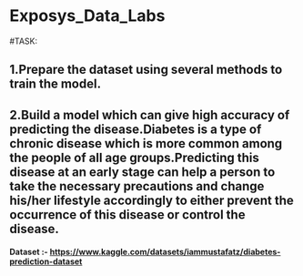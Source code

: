 # Exposys_Data_Labs
#TASK:              
## 1.Prepare the dataset using several methods to train the model.                
## 2.Build a model which can give high accuracy of predicting the disease.Diabetes is a type of chronic disease which is more common among the people of all age groups.Predicting this disease at an early stage can help a person to take the necessary precautions and change his/her lifestyle accordingly to either prevent the occurrence of this disease or control the disease.

#### Dataset :- https://www.kaggle.com/datasets/iammustafatz/diabetes-prediction-dataset

